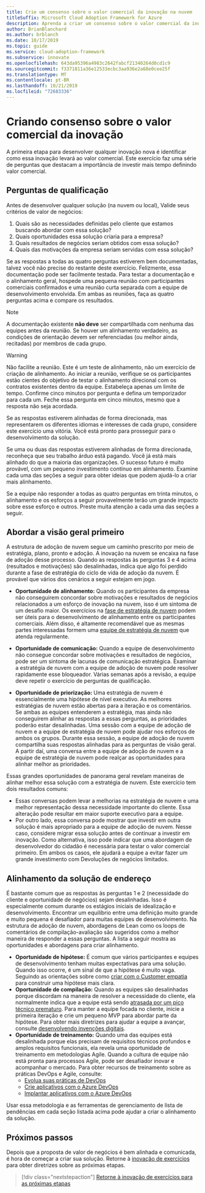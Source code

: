```yaml
---
title: Crie um consenso sobre o valor comercial da inovação na nuvem
titleSuffix: Microsoft Cloud Adoption Framework for Azure
description: Aprenda a criar um consenso sobre o valor comercial da inovação em nuvem.
author: BrianBlanchard
ms.author: brblanch
ms.date: 10/17/2019
ms.topic: guide
ms.service: cloud-adoption-framework
ms.subservice: innovate
ms.openlocfilehash: 643da95396a4983c2642fabcf21340264d0cd1c9
ms.sourcegitcommit: f3371811a36e12533ecbc3aa936e2a68e0cee25f
ms.translationtype: MT
ms.contentlocale: pt-BR
ms.lasthandoff: 10/21/2019
ms.locfileid: "72683336"
---
```

# <a name="building-consensus-on-the-business-value-of-innovation"></a>Criando consenso sobre o valor comercial da inovação

A primeira etapa para desenvolver qualquer inovação nova é identificar como essa inovação levará ao valor comercial. Este exercício faz uma série de perguntas que destacam a importância de investir mais tempo definindo valor comercial.

## <a name="qualifying-questions"></a>Perguntas de qualificação

Antes de desenvolver qualquer solução (na nuvem ou local), Valide seus critérios de valor de negócios:

1. Quais são as necessidades definidas pelo cliente que estamos buscando abordar com essa solução?
2. Quais oportunidades essa solução criaria para a empresa?
3. Quais resultados de negócios seriam obtidos com essa solução?
4. Quais das motivações da empresa seriam servidas com essa solução?

Se as respostas a todas as quatro perguntas estiverem bem documentadas, talvez você não precise do restante deste exercício. Felizmente, essa documentação pode ser facilmente testada. Para testar a documentação e o alinhamento geral, hospede uma pequena reunião com participantes comerciais confirmados e uma reunião curta separada com a equipe de desenvolvimento envolvida. Em ambas as reuniões, faça as quatro perguntas acima e compare os resultados.

> [!NOTE]
> A documentação existente **não deve** ser compartilhada com nenhuma das equipes antes da reunião. Se houver um alinhamento verdadeiro, as condições de orientação devem ser referenciadas (ou melhor ainda, recitadas) por membros de cada grupo.

> [!WARNING]
> Não facilite a reunião. Este é um teste de alinhamento, não um exercício de criação de alinhamento. Ao iniciar a reunião, verifique se os participantes estão cientes do objetivo de testar o alinhamento direcional com os contratos existentes dentro da equipe. Estabeleça apenas um limite de tempo. Confirme cinco minutos por pergunta e defina um temporizador para cada um. Feche essa pergunta em cinco minutos, mesmo que a resposta não seja acordada.

Se as respostas estiverem alinhadas de forma direcionada, mas representarem os diferentes idiomas e interesses de cada grupo, considere este exercício uma vitória. Você está pronto para prosseguir para o desenvolvimento da solução.

Se uma ou duas das respostas estiverem alinhadas de forma direcionada, reconheça que seu trabalho árduo está pagando. Você já está mais alinhado do que a maioria das organizações. O sucesso futuro é muito provável, com um pequeno investimento contínuo em alinhamento. Examine cada uma das seções a seguir para obter ideias que podem ajudá-lo a criar mais alinhamento.

Se a equipe não responder a todas as quatro perguntas em trinta minutos, o alinhamento e os esforços a seguir provavelmente terão um grande impacto sobre esse esforço e outros. Preste muita atenção a cada uma das seções a seguir.

## <a name="address-the-big-picture-first"></a>Abordar a visão geral primeiro

A estrutura de adoção de nuvem segue um caminho prescrito por meio de estratégia, plano, pronto e adoção. A inovação na nuvem se encaixa na fase de adoção desse processo. Quando as respostas às perguntas 3 e 4 acima (resultados e motivações) são desalinhadas, indica que algo foi perdido durante a fase de estratégia do ciclo de vida de adoção da nuvem. É provável que vários dos cenários a seguir estejam em jogo.

- **Oportunidade de alinhamento:** Quando os participantes da empresa não conseguirem concordar sobre motivações e resultados de negócios relacionados a um esforço de inovação na nuvem, isso é um sintoma de um desafio maior. Os exercícios na [fase de estratégia de nuvem](../strategy/index.md) podem ser úteis para o desenvolvimento de alinhamento entre os participantes comerciais. Além disso, é altamente recomendável que as mesmas partes interessadas formem uma [equipe de estratégia de nuvem](../organize/cloud-strategy.md) que atenda regularmente.

- **Oportunidade de comunicação:** Quando a equipe de desenvolvimento não consegue concordar sobre motivações e resultados de negócios, pode ser um sintoma de lacunas de comunicação estratégica. Examinar a estratégia de nuvem com a equipe de adoção de nuvem pode resolver rapidamente esse bloqueador. Várias semanas após a revisão, a equipe deve repetir o exercício de perguntas de qualificação.

- **Oportunidade de priorização:** Uma estratégia de nuvem é essencialmente uma hipótese de nível executivo. As melhores estratégias de nuvem estão abertas para a iteração e os comentários. Se ambas as equipes entenderem a estratégia, mas ainda não conseguirem alinhar as respostas a essas perguntas, as prioridades poderão estar desalinhadas. Uma sessão com a equipe de adoção de nuvem e a equipe de estratégia de nuvem pode ajudar nos esforços de ambos os grupos. Durante essa sessão, a equipe de adoção de nuvem compartilha suas respostas alinhadas para as perguntas de visão geral. A partir daí, uma conversa entre a equipe de adoção de nuvem e a equipe de estratégia de nuvem pode realçar as oportunidades para alinhar melhor as prioridades.

Essas grandes oportunidades de panorama geral revelam maneiras de alinhar melhor essa solução com a estratégia de nuvem. Este exercício tem dois resultados comuns:

- Essas conversas podem levar a melhorias na estratégia de nuvem e uma melhor representação dessa necessidade importante do cliente. Essa alteração pode resultar em maior suporte executivo para a equipe.
- Por outro lado, essa conversa pode mostrar que investir em outra solução é mais apropriado para a equipe de adoção de nuvem. Nesse caso, considere migrar essa solução antes de continuar a investir em inovação. Como alternativa, isso pode indicar que uma abordagem de desenvolvedor do cidadão é necessária para testar o valor comercial primeiro. Em ambos os casos, ele ajudará a equipe a evitar fazer um grande investimento com Devoluções de negócios limitados.

## <a name="address-solution-alignment"></a>Alinhamento da solução de endereço

É bastante comum que as respostas às perguntas 1 e 2 (necessidade do cliente e oportunidade de negócios) sejam desalinhadas. Isso é especialmente comum durante os estágios iniciais de idealização e desenvolvimento. Encontrar um equilíbrio entre uma definição muito grande e muito pequena é desafiador para muitas equipes de desenvolvimento. Na estrutura de adoção de nuvem, abordagens de Lean como os loops de comentários de compilação-avaliação são sugeridos como a melhor maneira de responder a essas perguntas. A lista a seguir mostra as oportunidades e abordagens para criar alinhamento.

- **Oportunidade de hipótese:** É comum que vários participantes e equipes de desenvolvimento tenham muitas expectativas para uma solução. Quando isso ocorre, é um sinal de que a hipótese é muito vaga. Seguindo as orientações sobre como [criar com o Customer empatia](./considerations/build.md) para construir uma hipótese mais clara.
- **Oportunidade de compilação:** Quando as equipes são desalinhadas porque discordam na maneira de resolver a necessidade do cliente, ela normalmente indica que a equipe está sendo [atrasada por um pico técnico prematuro](./considerations/build.md#reduce-complexity-and-delay-technical-spikes). Para manter a equipe focada no cliente, inicie a primeira iteração e crie um pequeno MVP para abordar parte da hipótese. Para obter mais diretrizes para ajudar a equipe a avançar, consulte [desenvolvendo invenções digitais](./considerations/invention.md).
- **Oportunidade de treinamento:** Quando uma das equipes está desalinhada porque elas precisam de requisitos técnicos profundos e amplos requisitos funcionais, ela revela uma oportunidade de treinamento em metodologias Agile. Quando a cultura de equipe não está pronta para processos Agile, pode ser desafiador inovar e acompanhar o mercado. Para obter recursos de treinamento sobre as práticas DevOps e Agile, consulte:
  - [Evolua suas práticas de DevOps](https://docs.microsoft.com/learn/paths/evolve-your-devops-practices)
  - [Crie aplicativos com o Azure DevOps](https://docs.microsoft.com/learn/paths/build-applications-with-azure-devops)
  - [Implantar aplicativos com o Azure DevOps](https://docs.microsoft.com/learn/paths/deploy-applications-with-azure-devops/)

Usar essa metodologia e as ferramentas de gerenciamento de lista de pendências em cada seção listada acima pode ajudar a criar o alinhamento da solução.

## <a name="next-steps"></a>Próximos passos

Depois que a proposta de valor de negócios é bem alinhada e comunicada, é hora de começar a criar sua solução. Retorne à [inovação de exercícios](./index.md) para obter diretrizes sobre as próximas etapas.

> [!div class="nextstepaction"]
> [Retorne à inovação de exercícios para as próximas etapas](./index.md)
